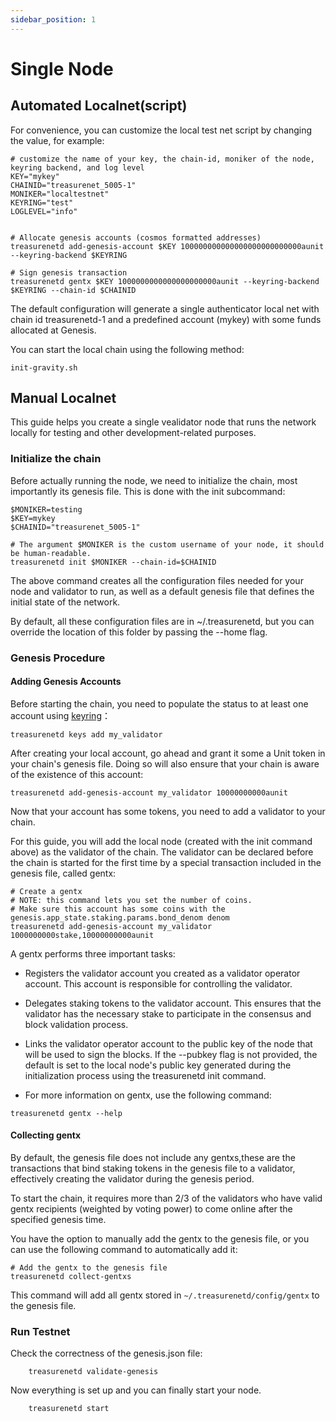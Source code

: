 ```yaml
---
sidebar_position: 1
---
```


# Single Node

## Automated Localnet(script)

For convenience, you can customize the local test net script by changing the value, for example:

```shell
# customize the name of your key, the chain-id, moniker of the node, keyring backend, and log level
KEY="mykey"
CHAINID="treasurenet_5005-1"
MONIKER="localtestnet"
KEYRING="test"
LOGLEVEL="info"


# Allocate genesis accounts (cosmos formatted addresses)
treasurenetd add-genesis-account $KEY 100000000000000000000000000aunit --keyring-backend $KEYRING

# Sign genesis transaction
treasurenetd gentx $KEY 1000000000000000000000aunit --keyring-backend $KEYRING --chain-id $CHAINID

```

The default configuration will generate a single authenticator local net with chain id treasurenetd-1 and a predefined account (mykey) with some funds allocated at Genesis.

You can start the local chain using the following method:

```shell
init-gravity.sh
```

## Manual Localnet

This guide helps you create a single vealidator node that runs the network locally for testing and other development-related purposes.

### Initialize the chain

Before actually running the node, we need to initialize the chain, most importantly its genesis file. This is done with the init subcommand:

```shell
$MONIKER=testing
$KEY=mykey
$CHAINID="treasurenet_5005-1"

# The argument $MONIKER is the custom username of your node, it should be human-readable.
treasurenetd init $MONIKER --chain-id=$CHAINID

```

The above command creates all the configuration files needed for your node and validator to run, as well as a default genesis file that defines the initial state of the network.

By default, all these configuration files are in ~/.treasurenetd, but you can override the location of this folder by passing the --home flag.

### Genesis Procedure

#### Adding Genesis Accounts

Before starting the chain, you need to populate the status to at least one account using [keyring](https://)：

```shell
treasurenetd keys add my_validator
```

After creating your local account, go ahead and grant it some a Unit token in your chain's genesis file. Doing so will also ensure that your chain is aware of the existence of this account:

```shell
treasurenetd add-genesis-account my_validator 10000000000aunit
```

Now that your account has some tokens, you need to add a validator to your chain.

For this guide, you will add the local node (created with the init command above) as the validator of the chain. The validator can be declared before the chain is started for the first time by a special transaction included in the genesis file, called gentx:

```shell
# Create a gentx
# NOTE: this command lets you set the number of coins.
# Make sure this account has some coins with the genesis.app_state.staking.params.bond_denom denom
treasurenetd add-genesis-account my_validator 1000000000stake,10000000000aunit

```

A gentx performs three important tasks:

- Registers the validator account you created as a validator operator account. This account is responsible for controlling the validator.
- Delegates staking tokens to the validator account. This ensures that the validator has the necessary stake to participate in the consensus and block validation process.
- Links the validator operator account to the public key of the node that will be used to sign the blocks. If the --pubkey flag is not provided, the default is set to the local node's public key generated during the initialization process using the treasurenetd init command.

- For more information on gentx, use the following command:

```shell
treasurenetd gentx --help
```

#### Collecting gentx

By default, the genesis file does not include any gentxs,these are the transactions that bind staking tokens in the genesis file to a validator, effectively creating the validator during the genesis period.

To start the chain, it requires more than 2/3 of the validators who have valid gentx recipients (weighted by voting power) to come online after the specified genesis time.

You have the option to manually add the gentx to the genesis file, or you can use the following command to automatically add it:

```shell
# Add the gentx to the genesis file
treasurenetd collect-gentxs
```

This command will add all gentx stored in `~/.treasurenetd/config/gentx` to the genesis file.

### Run Testnet

Check the correctness of the genesis.json file:

```shell
    treasurenetd validate-genesis
```

Now everything is set up and you can finally start your node.

```shell
    treasurenetd start
```
